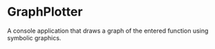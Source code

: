 # GraphPlotter
A console application that draws a graph of the entered function using symbolic graphics.
